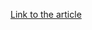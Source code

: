 [Link to the article](https://unit42.paloaltonetworks.com/threat-brief-sap-netweaver-cve-2025-31324/)
